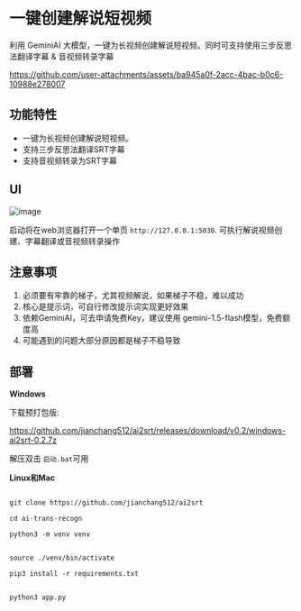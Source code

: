 
# 一键创建解说短视频

利用 GeminiAI 大模型，一键为长视频创建解说短视频。同时可支持使用三步反思法翻译字幕 & 音视频转录字幕

https://github.com/user-attachments/assets/ba945a0f-2acc-4bac-b0c6-10988e278007


## 功能特性

- 一键为长视频创建解说短视频。
- 支持三步反思法翻译SRT字幕
- 支持音视频转录为SRT字幕

## UI

![image](https://github.com/user-attachments/assets/0acc37ad-ca94-4d83-84c9-56abb584a9fc)


启动将在web浏览器打开一个单页 `http://127.0.0.1:5030`. 可执行解说视频创建、字幕翻译或音视频转录操作

## 注意事项

1. 必须要有牢靠的梯子，尤其视频解说，如果梯子不稳，难以成功
2. 核心是提示词，可自行修改提示词实现更好效果
3. 依赖GeminiAI，可去申请免费Key，建议使用 gemini-1.5-flash模型，免费额度高
4. 可能遇到的问题大部分原因都是梯子不稳导致


## 部署

**Windows**

下载预打包版:

https://github.com/jianchang512/ai2srt/releases/download/v0.2/windows-ai2srt-0.2.7z

解压双击 `启动.bat`可用


**Linux和Mac**


```

git clone https://github.com/jianchang512/ai2srt 

cd ai-trans-recogn

python3 -m venv venv 


source ./venv/bin/activate

pip3 install -r requirements.txt


python3 app.py


```



